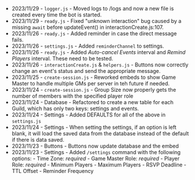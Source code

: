 - 2023/11/29 - `logger.js` - Moved logs to /logs and now a new file is created every time the bot is started.
- 2023/11/29 - `ready.js` - Fixed "unknown interaction" bug caused by a missing `await` before updateEvent() in interactionCreate.js:107.
- 2023/11/26 - `ready.js` - Added reminder in case the direct message fails.
- 2023/11/26 - `settings.js` - Added `reminderChannel` to settings.
- 2023/11/26 - `ready.js` - Added *Auto-cancel Events* interval and *Remind Players* interval. These need to be tested.
- 2023/11/26 - `interactionCreate.js` & `helpers.js` - Buttons now correctly change an event's status and send the appropriate message.
- 2023/11/25 - `create-session.js` - Reworked embeds to show Game Master to handle multiple GMs per server in teh future if needed.
- 2023/11/24 - `create-session.js` - Group Size now properly gets the number of members with the specified player role
- 2023/11/24 - Database - Refactored to create a new table for each Guild, which has only two keys: settings and events.
- 2023/11/24 - Settings - Added DEFAULTS for all of the above in `settings.js`
- 2023/11/24 - Settings - When setting the settings, if an option is left blank, it will load the saved data from the database instead of the default if there is data saved.
- 2023/11/23 - Buttons - Buttons now update database and the embed
- 2023/11/23 - Settings - Added `/settings` command with the following options:
        - Time Zone: *required*
        - Game Master Role: *required*
        - Player Role: *required*
        - Minimum Players
        - Maximum Players
        - RSVP Deadline
        - TTL Offset
        - Reminder Frequency